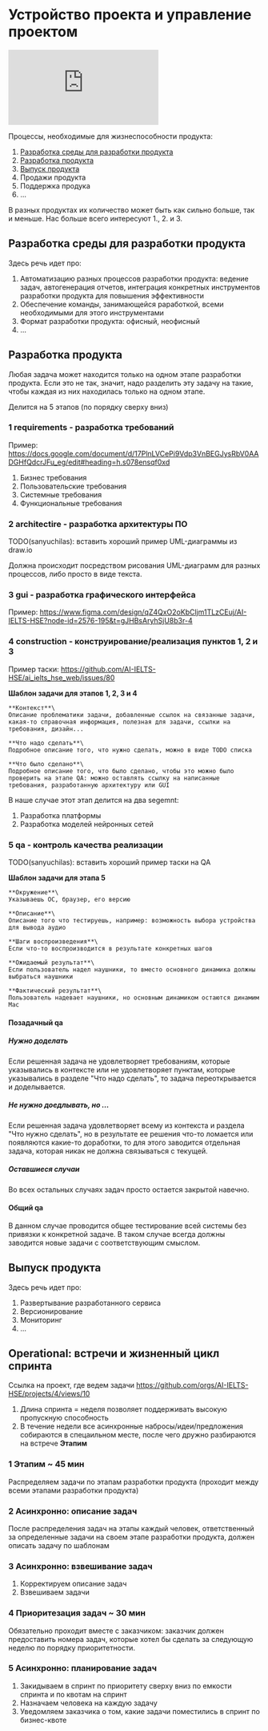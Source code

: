 # Устройство проекта и управление проектом
![product cycle.pdf](https://github.com/user-attachments/files/16687891/product.cycle.pdf)


Процессы, необходимые для жизнеспособности продукта:
1. [Разработка среды для разработки продукта](#Разработка-среды-для-разработки-продукта)
2. [Разработка продукта](#Разработка-продукта)
3. [Выпуск продукта](#Выпуск-продукта)
4. Продажи продукта
5. Поддержка продука
6. ...

В разных продуктах их количество может быть как сильно больше, так и меньше. Нас больше всего интересуют 1., 2. и 3.

## Разработка среды для разработки продукта
Здесь речь идет про:
1. Автоматизацию разных процессов разработки продукта: ведение задач, автогенерация отчетов, интеграция конкретных инструментов разработки продукта для повышения эффективности
2. Обеспечение команды, занимающейся раработкой, всеми необходимыми для этого инструментами
3. Формат разработки продукта: офисный, неофисный
4. ...
   
## Разработка продукта
Любая задача может находится только на одном этапе разработки продукта. Если это не так, значит, надо разделить эту задачу на такие, чтобы каждая из них находилась только на одном этапе.

Делится на 5 этапов (по порядку сверху вниз)

### 1 requirements - разработка требований
Пример: https://docs.google.com/document/d/17PlnLVCePi9Vdp3VnBEGJysRbV0AADGHfQdcrJFu_eg/edit#heading=h.s078ensqf0xd

1. Бизнес требования
2. Пользовательские требования
3. Системные требования
4. Функциональные требования

### 2 architectire - разработка архитектуры ПО
TODO(sanyuchilas): вставить хороший пример UML-диаграммы из draw.io

Должна происходит посредством рисования UML-диаграмм для разных процессов, либо просто в виде текста.

### 3 gui - разработка графического интерфейса
Пример: https://www.figma.com/design/qZ4QxO2oKbCljm1TLzCEuj/AI-IELTS-HSE?node-id=2576-195&t=gJHBsAryhSjU8b3r-4

### 4 construction - конструирование/реализация пунктов 1, 2 и 3
Пример таски: https://github.com/AI-IELTS-HSE/ai_ielts_hse_web/issues/80

**Шаблон задачи для этапов 1, 2, 3 и 4**
```
**Контекст**\
Описание проблематики задачи, добавленные ссылок на связанные задачи, какая-то справочная информация, полезная для задачи, ссылки на требования, дизайн...

**Что надо сделать**\
Подробное описание того, что нужно сделать, можно в виде TODO списка

**Что было сделано**\
Подробное описание того, что было сделано, чтобы это можно было проверить на этапе QA: можно оставлять ссылку на написанные требования, разработанную архитектуру или GUI
```

В наше случае этот этап делится на два segemnt:
1. Разработка платформы
2. Разработка моделей нейронных сетей

### 5 qa - контроль качества реализации
TODO(sanyuchilas): вставить хороший пример таски на QA

**Шаблон задачи для этапа 5**
```
**Окружение**\
Указываешь ОС, браузер, его версию

**Описание**\
Описание того что тестируешь, например: возможность выбора устройства для вывода аудио

**Шаги воспроизведения**\
Если что-то воспроизводится в результате конкретных шагов

**Ожидаемый результат**\
Если пользователь надел наушники, то вместо основного динамика должны выбраться наушники

**Фактический результат**\
Пользователь надевает наушники, но основным динамиком остаются динамим Mac
```

#### Позадачный qa
##### Нужно доделать
Если решенная задача не удовлетворяет требованиям, которые указывались в контексте или не удовлетворяет пунктам, которые указывались в разделе "Что надо сделать", то задача переоткрывается и доделывается.

##### Не нужно доедлывать, но ...
Если решенная задача удовлетворяет всему из контекста и раздела "Что нужно сделать", но в результате ее решения что-то ломается или появляются какие-то доработки, то для этого заводится отдельная задача, которая никак не должна связываться с текущей.

##### Оставшиеся случаи
Во всех остальных случаях задач просто остается закрытой навечно.

#### Общий qa
В данном случае проводится общее тестирование всей системы без привязки к конкретной задаче. В таком случае всегда должны заводится новые задачи с соответствующим смыслом.

## Выпуск продукта
Здесь речь идет про:
1. Развертывание разработанного сервиса
2. Версионирование
3. Мониторинг
4. ...

## Operational: встречи и жизненный цикл спринта
Ссылка на проект, где ведем задачи https://github.com/orgs/AI-IELTS-HSE/projects/4/views/10

1. Длина спринта = неделя позволяет поддерживать высокую пропускную способность
2. В течение недели все асинхронные набросы/идеи/предложения собираются в спецаильном месте, после чего дружно разбираются на встрече **Этапим**

### 1 Этапим ~ 45 мин
Распределяем задачи по этапам разработки продукта (проходит между всеми этапами разработки продукта)

### 2 Асинхронно: описание задач
После распределения задач на этапы каждый человек, ответственный за определенные задачи на своем этапе разработки продукта, должен описать задачу по шаблонам

### 3 Асинхронно: взвешивание задач
1. Корректируем описание задач
2. Взвешиваем задачи

### 4 Приоритезация задач ~ 30 мин
Обязательно проходит вместе с заказчиком: заказчик должен предоставить номера задач, которые хотел бы сделать за следующую неделю по порядку приоритетности.

### 5 Асинхронно: планирование задач
1. Закидываем в спринт по приоритету сверху вниз по емкости спринта и по квотам на спринт
2. Назначаем человека на каждую задачу
3. Уведомляем заказчика о том, какие задачи поместились в спринт по бизнес-квоте

